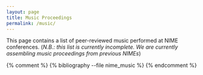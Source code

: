 ```yaml
---
layout: page
title: Music Proceedings
permalink: /music/
---
```


This page contains a list of peer-reviewed music performed at NIME conferences. (_N.B.: this list is currently incomplete. We are currently assembling music proceedings from previous NIMEs_)

{% comment %}
{% bibliography --file nime_music %}
{% endcomment %}

<script>
// map our commands to the classList methods
const fnmap = {
  'toggle': 'toggle',
    'show': 'add',
    'hide': 'remove'
};
const collapse = (selector, cmd) => {
  const targets = Array.from(document.querySelectorAll(selector));
  targets.forEach(target => {
    target.classList[fnmap[cmd]]('show');
  });
}

// Grab all the trigger elements on the page
const triggers = Array.from(document.querySelectorAll('[data-toggle="collapse"]'));
// Listen for click events, but only on our triggers
window.addEventListener('click', (ev) => {
  const elm = ev.target;
  if (triggers.includes(elm)) {
    const selector = elm.getAttribute('data-target');
    collapse(selector, 'toggle');
  }
}, false);
</script>
